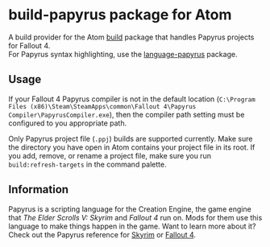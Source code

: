 # build-papyrus package for Atom

A build provider for the Atom [build](https://atom.io/packages/build) package that handles Papyrus projects for Fallout 4.  
For Papyrus syntax highlighting, use the [language-papyrus](https://atom.io/packages/language-papyrus) package.

## Usage
If your Fallout 4 Papyrus compiler is not in the default location (`C:\Program Files (x86)\Steam\SteamApps\common\Fallout 4\Papyrus Compiler\PapyrusCompiler.exe`), then the compiler path setting must be configured to you appropriate path.

Only Papyrus project file (`.ppj`) builds are supported currently.
Make sure the directory you have open in Atom contains your project file in its root.
If you add, remove, or rename a project file, make sure you run `build:refresh-targets` in the command palette.

## Information
Papyrus is a scripting language for the Creation Engine, the game engine that *The Elder Scrolls V: Skyrim* and *Fallout 4* run on.
Mods for them use this language to make things happen in the game.
Want to learn more about it?
Check out the Papyrus reference for [Skyrim](http://www.creationkit.com/index.php?title=Category:Papyrus) or [Fallout 4](http://www.creationkit.com/fallout4/index.php?title=Category:Papyrus).

